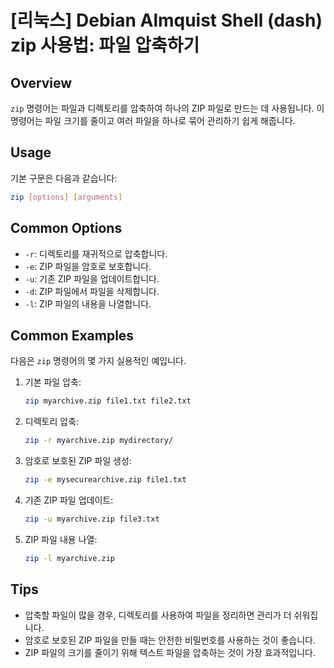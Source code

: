 # [리눅스] Debian Almquist Shell (dash) zip 사용법: 파일 압축하기

## Overview
`zip` 명령어는 파일과 디렉토리를 압축하여 하나의 ZIP 파일로 만드는 데 사용됩니다. 이 명령어는 파일 크기를 줄이고 여러 파일을 하나로 묶어 관리하기 쉽게 해줍니다.

## Usage
기본 구문은 다음과 같습니다:

```bash
zip [options] [arguments]
```

## Common Options
- `-r`: 디렉토리를 재귀적으로 압축합니다.
- `-e`: ZIP 파일을 암호로 보호합니다.
- `-u`: 기존 ZIP 파일을 업데이트합니다.
- `-d`: ZIP 파일에서 파일을 삭제합니다.
- `-l`: ZIP 파일의 내용을 나열합니다.

## Common Examples
다음은 `zip` 명령어의 몇 가지 실용적인 예입니다.

1. 기본 파일 압축:
   ```bash
   zip myarchive.zip file1.txt file2.txt
   ```

2. 디렉토리 압축:
   ```bash
   zip -r myarchive.zip mydirectory/
   ```

3. 암호로 보호된 ZIP 파일 생성:
   ```bash
   zip -e mysecurearchive.zip file1.txt
   ```

4. 기존 ZIP 파일 업데이트:
   ```bash
   zip -u myarchive.zip file3.txt
   ```

5. ZIP 파일 내용 나열:
   ```bash
   zip -l myarchive.zip
   ```

## Tips
- 압축할 파일이 많을 경우, 디렉토리를 사용하여 파일을 정리하면 관리가 더 쉬워집니다.
- 암호로 보호된 ZIP 파일을 만들 때는 안전한 비밀번호를 사용하는 것이 좋습니다.
- ZIP 파일의 크기를 줄이기 위해 텍스트 파일을 압축하는 것이 가장 효과적입니다.